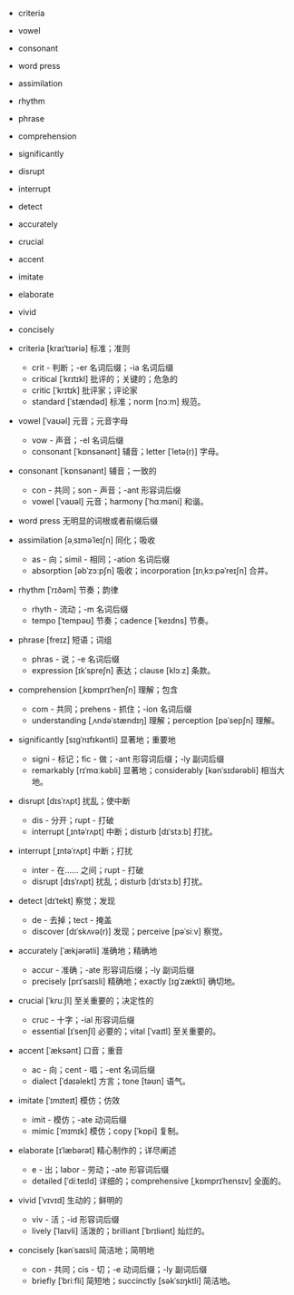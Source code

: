 
- criteria
- vowel
- consonant
- word press
- assimilation
- rhythm
- phrase
- comprehension
- significantly
- disrupt
- interrupt
- detect
- accurately
- crucial
- accent
- imitate
- elaborate
- vivid
- concisely


- criteria [kraɪˈtɪəriə] 标准；准则
    - crit - 判断；-er 名词后缀；-ia 名词后缀
    - critical [ˈkrɪtɪkl] 批评的；关键的；危急的
    - critic [ˈkrɪtɪk] 批评家；评论家
    - standard [ˈstændəd] 标准；norm [nɔːm] 规范。
- vowel [ˈvaʊəl] 元音；元音字母
    - vow - 声音；-el 名词后缀
    - consonant [ˈkɒnsənənt] 辅音；letter [ˈletə(r)] 字母。
- consonant [ˈkɒnsənənt] 辅音；一致的
    - con - 共同；son - 声音；-ant 形容词后缀
    - vowel [ˈvaʊəl] 元音；harmony [ˈhɑːməni] 和谐。
- word press 无明显的词根或者前缀后缀
- assimilation [əˌsɪməˈleɪʃn] 同化；吸收
    - as - 向；simil - 相同；-ation 名词后缀
    - absorption [əbˈzɔːpʃn] 吸收；incorporation [ɪnˌkɔːpəˈreɪʃn] 合并。
- rhythm [ˈrɪðəm] 节奏；韵律
    - rhyth - 流动；-m 名词后缀
    - tempo [ˈtempəʊ] 节奏；cadence [ˈkeɪdns] 节奏。
- phrase [freɪz] 短语；词组
    - phras - 说；-e 名词后缀
    - expression [ɪkˈspreʃn] 表达；clause [klɔːz] 条款。
- comprehension [ˌkɒmprɪˈhenʃn] 理解；包含
    - com - 共同；prehens - 抓住；-ion 名词后缀
    - understanding [ˌʌndəˈstændɪŋ] 理解；perception [pəˈsepʃn] 理解。
- significantly [sɪɡˈnɪfɪkəntli] 显著地；重要地
    - signi - 标记；fic - 做；-ant 形容词后缀；-ly 副词后缀
    - remarkably [rɪˈmɑːkəbli] 显著地；considerably [kənˈsɪdərəbli] 相当大地。
- disrupt [dɪsˈrʌpt] 扰乱；使中断
    - dis - 分开；rupt - 打破
    - interrupt [ˌɪntəˈrʌpt] 中断；disturb [dɪˈstɜːb] 打扰。
- interrupt [ˌɪntəˈrʌpt] 中断；打扰
    - inter - 在…… 之间；rupt - 打破
    - disrupt [dɪsˈrʌpt] 扰乱；disturb [dɪˈstɜːb] 打扰。
- detect [dɪˈtekt] 察觉；发现
    - de - 去掉；tect - 掩盖
    - discover [dɪˈskʌvə(r)] 发现；perceive [pəˈsiːv] 察觉。
- accurately [ˈækjərətli] 准确地；精确地
    - accur - 准确；-ate 形容词后缀；-ly 副词后缀
    - precisely [prɪˈsaɪsli] 精确地；exactly [ɪɡˈzæktli] 确切地。
- crucial [ˈkruːʃl] 至关重要的；决定性的
    - cruc - 十字；-ial 形容词后缀
    - essential [ɪˈsenʃl] 必要的；vital [ˈvaɪtl] 至关重要的。
- accent [ˈæksənt] 口音；重音
    - ac - 向；cent - 唱；-ent 名词后缀
    - dialect [ˈdaɪəlekt] 方言；tone [təʊn] 语气。
- imitate [ˈɪmɪteɪt] 模仿；仿效
    - imit - 模仿；-ate 动词后缀
    - mimic [ˈmɪmɪk] 模仿；copy [ˈkɒpi] 复制。
- elaborate [ɪˈlæbərət] 精心制作的；详尽阐述
    - e - 出；labor - 劳动；-ate 形容词后缀
    - detailed [ˈdiːteɪld] 详细的；comprehensive [ˌkɒmprɪˈhensɪv] 全面的。
- vivid [ˈvɪvɪd] 生动的；鲜明的
    - viv - 活；-id 形容词后缀
    - lively [ˈlaɪvli] 活泼的；brilliant [ˈbrɪliənt] 灿烂的。
- concisely [kənˈsaɪsli] 简洁地；简明地
    - con - 共同；cis - 切；-e 动词后缀；-ly 副词后缀
    - briefly [ˈbriːfli] 简短地；succinctly [səkˈsɪŋktli] 简洁地。